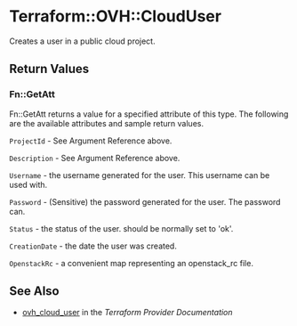 # Terraform::OVH::CloudUser

Creates a user in a public cloud project.

## Return Values

### Fn::GetAtt

Fn::GetAtt returns a value for a specified attribute of this type. The following are the available attributes and sample return values.

`ProjectId` - See Argument Reference above.

`Description` - See Argument Reference above.

`Username` - the username generated for the user. This username can be used with.

`Password` - (Sensitive) the password generated for the user. The password can.

`Status` - the status of the user. should be normally set to 'ok'.

`CreationDate` - the date the user was created.

`OpenstackRc` - a convenient map representing an openstack_rc file.

## See Also

* [ovh_cloud_user](https://www.terraform.io/docs/providers/ovh/r/cloud_user.html) in the _Terraform Provider Documentation_